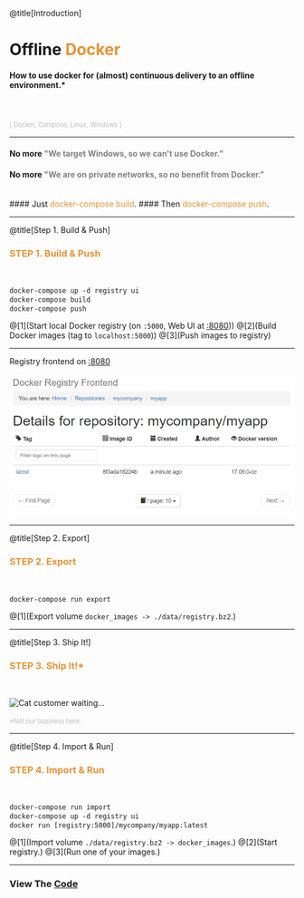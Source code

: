 @title[Introduction]
# Offline <span style="color: #e49436">Docker</span>

#### How to use docker for (almost) continuous delivery to an offline environment.*
<br>
<br>
<span style="color: #bbb; font-size: 80%">[ Docker, Compose, Linux, Windows ]</span>

---

#### No more <span style="color: gray">"We target Windows, so we can't use Docker."</span>
#### No more <span style="color: gray">"We are on private networks, so no benefit from Docker."</span>
<br>
#### Just <span style="color: #e49436">docker-compose build</span>.
#### Then <span style="color: #e49436">docker-compose push</span>.

---

@title[Step 1. Build & Push]

### <span style="color: #e49436">STEP 1. Build & Push</span>
<br>

```shell
docker-compose up -d registry ui
docker-compose build
docker-compose push
```

@[1](Start local Docker registry (on `:5000`, Web UI at [:8080](http://localhost:8080)))
@[2](Build Docker images (tag to `localhost:5000`))
@[3](Push images to registry)

---

Registry frontend on [:8080](http://localhost:8080)

![See docker images](images/ui-02-pushed.png)

---
@title[Step 2. Export]

### <span style="color: #e49436">STEP 2. Export</span>
<br>

```shell
docker-compose run export
```

@[1](Export volume `docker_images -> ./data/registry.bz2`.)

---
@title[Step 3. Ship It!]

### <span style="color: #e49436">STEP 3. Ship It!*</span>
<br>

![Cat customer waiting...](https://media.giphy.com/media/dw2jpsey5a5I4/giphy.gif)

<span style="color: #bbb; font-size: 80%">*Not our business here.</span>

---
@title[Step 4. Import & Run]

### <span style="color: #e49436">STEP 4. Import & Run</span>
<br>

```shell
docker-compose run import
docker-compose up -d registry ui
docker run [registry:5000]/mycompany/myapp:latest
```

@[1](Import volume `./data/registry.bz2 -> docker_images`.)
@[2](Start registry.)
@[3](Run one of your images.)

---

### View The <a target="_blank" href="https://github.com/awesome-inc/docker-deploy-offline">Code</a>
